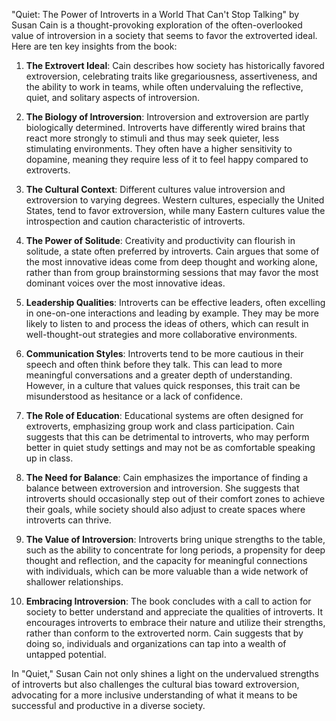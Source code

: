 "Quiet: The Power of Introverts in a World That Can't Stop Talking" by Susan Cain is a thought-provoking exploration of the often-overlooked value of introversion in a society that seems to favor the extroverted ideal. Here are ten key insights from the book:

1. **The Extrovert Ideal**: Cain describes how society has historically favored extroversion, celebrating traits like gregariousness, assertiveness, and the ability to work in teams, while often undervaluing the reflective, quiet, and solitary aspects of introversion.

2. **The Biology of Introversion**: Introversion and extroversion are partly biologically determined. Introverts have differently wired brains that react more strongly to stimuli and thus may seek quieter, less stimulating environments. They often have a higher sensitivity to dopamine, meaning they require less of it to feel happy compared to extroverts.

3. **The Cultural Context**: Different cultures value introversion and extroversion to varying degrees. Western cultures, especially the United States, tend to favor extroversion, while many Eastern cultures value the introspection and caution characteristic of introverts.

4. **The Power of Solitude**: Creativity and productivity can flourish in solitude, a state often preferred by introverts. Cain argues that some of the most innovative ideas come from deep thought and working alone, rather than from group brainstorming sessions that may favor the most dominant voices over the most innovative ideas.

5. **Leadership Qualities**: Introverts can be effective leaders, often excelling in one-on-one interactions and leading by example. They may be more likely to listen to and process the ideas of others, which can result in well-thought-out strategies and more collaborative environments.

6. **Communication Styles**: Introverts tend to be more cautious in their speech and often think before they talk. This can lead to more meaningful conversations and a greater depth of understanding. However, in a culture that values quick responses, this trait can be misunderstood as hesitance or a lack of confidence.

7. **The Role of Education**: Educational systems are often designed for extroverts, emphasizing group work and class participation. Cain suggests that this can be detrimental to introverts, who may perform better in quiet study settings and may not be as comfortable speaking up in class.

8. **The Need for Balance**: Cain emphasizes the importance of finding a balance between extroversion and introversion. She suggests that introverts should occasionally step out of their comfort zones to achieve their goals, while society should also adjust to create spaces where introverts can thrive.

9. **The Value of Introversion**: Introverts bring unique strengths to the table, such as the ability to concentrate for long periods, a propensity for deep thought and reflection, and the capacity for meaningful connections with individuals, which can be more valuable than a wide network of shallower relationships.

10. **Embracing Introversion**: The book concludes with a call to action for society to better understand and appreciate the qualities of introverts. It encourages introverts to embrace their nature and utilize their strengths, rather than conform to the extroverted norm. Cain suggests that by doing so, individuals and organizations can tap into a wealth of untapped potential.

In "Quiet," Susan Cain not only shines a light on the undervalued strengths of introverts but also challenges the cultural bias toward extroversion, advocating for a more inclusive understanding of what it means to be successful and productive in a diverse society.